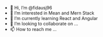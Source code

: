 - 👋 Hi, I’m @fidausj96
- 👀 I’m interested in Mean and Mern Stack
- 🌱 I’m currently learning React and Angular
- 💞️ I’m looking to collaborate on ...
- 📫 How to reach me ...

<!---
fidausj96/fidausj96 is a ✨ special ✨ repository because its `README.md` (this file) appears on your GitHub profile.
You can click the Preview link to take a look at your changes.
--->
